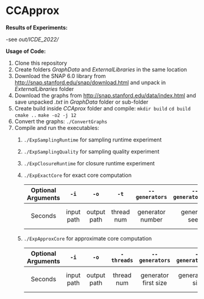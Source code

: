 # CCApprox

**Results of Experiments:**

-see *out/ICDE_2022/*

**Usage of Code:**

1. Clone this repository
2. Create folders *GraphData* and *ExternalLibraries* in the same location
3. Download the SNAP 6.0 library from http://snap.stanford.edu/snap/download.html and unpack in *ExternalLibraries* folder
4. Download the graphs from http://snap.stanford.edu/data/index.html and save unpacked *.txt* in *GraphData* folder or sub-folder
5. Create build inside *CCAprox* folder and compile:
   ```mkdir build``` ```cd build``` ```cmake ..``` ```make -o2 -j 12```
6. Convert the graphs: ```./ConvertGraphs```
7. Compile and run the executables:
   1. ```./ExpSamplingRuntime``` for sampling runtime experiment
   2. ```./ExpSamplingQuality``` for sampling quality experiment
   3. ```./ExpClosureRuntime``` for closure runtime experiment
   4. ```./ExpExactCore``` for exact core computation
    
       | Optional Arguments | ```-i```  | ```-o```  | ```-t```  | ```--generators``` | ```--generator_seed``` | ```--core_iterations``` | ```--max_nodes``` | ```--max_edges``` |
       | :---:   | :-: | :-: | :-: | :------------: | :-----------------: | :------------------: | :------------: | :------------: |
       | Seconds | input path | output path | thread num | generator number | generator seed | iterations of the core | max graph size | max graph edges |
   5. ```./ExpApproxCore``` for approximate core computation
   
       | Optional Arguments | ```-i```  | ```-o```  | ```-threads```  | ```--generators``` | ```--generators_end```| ```--generators_step``` | ```--generator_seed``` | ```--core_iterations``` | ```--max_nodes``` | ```--max_edges``` |
       | :---:   | :-: | :-: | :-: | :------------: | :-----------------: | :------------------: | :------------------: | :------------------: | :------------: | :------------: |
       | Seconds | input path | output path | thread num | generator first size | generator last size | generator step size | generator seed | iterations of the core | max graph size | max graph edges |


